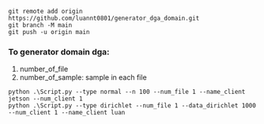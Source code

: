 ```
git remote add origin https://github.com/luannt0801/generator_dga_domain.git
git branch -M main
git push -u origin main
```

### To generator domain dga:
1. number_of_file
2. number_of_sample: sample in each file

```
python .\Script.py --type normal --n 100 --num_file 1 --name_client jetson --num_client 1
python .\Script.py --type dirichlet --num_file 1 --data_dirichlet 1000 --num_client 1 --name_client luan
```